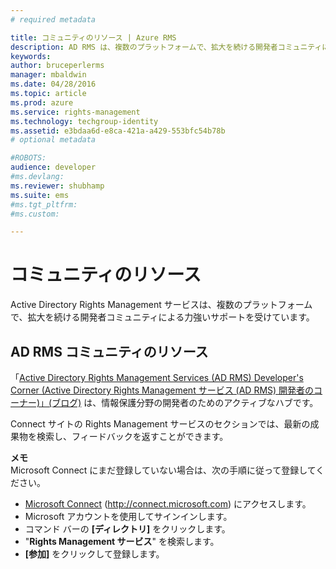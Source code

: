 ```yaml
---
# required metadata

title: コミュニティのリソース | Azure RMS
description: AD RMS は、複数のプラットフォームで、拡大を続ける開発者コミュニティによる力強いサポートを受けています。
keywords:
author: bruceperlerms
manager: mbaldwin
ms.date: 04/28/2016
ms.topic: article
ms.prod: azure
ms.service: rights-management
ms.technology: techgroup-identity
ms.assetid: e3bdaa6d-e8ca-421a-a429-553bfc54b78b
# optional metadata

#ROBOTS:
audience: developer
#ms.devlang:
ms.reviewer: shubhamp
ms.suite: ems
#ms.tgt_pltfrm:
#ms.custom:

---
```


# コミュニティのリソース

Active Directory Rights Management サービスは、複数のプラットフォームで、拡大を続ける開発者コミュニティによる力強いサポートを受けています。

## AD RMS コミュニティのリソース

「[Active Directory Rights Management Services (AD RMS) Developer's Corner (Active Directory Rights Management サービス (AD RMS) 開発者のコーナー)」(ブログ)](http://blogs.msdn.com/b/rms/) は、情報保護分野の開発者のためのアクティブなハブです。

Connect サイトの Rights Management サービスのセクションでは、最新の成果物を検索し、フィードバックを返すことができます。

**メモ**  
Microsoft Connect にまだ登録していない場合は、次の手順に従って登録してください。

-   [Microsoft Connect](http://connect.microsoft.com) (http://connect.microsoft.com) にアクセスします。
-   Microsoft アカウントを使用してサインインします。
-   コマンド バーの **[ディレクトリ]** をクリックします。
-   "**Rights Management サービス**" を検索します。
-   **[参加]** をクリックして登録します。

 

 

 





<!--HONumber=Apr16_HO4-->


